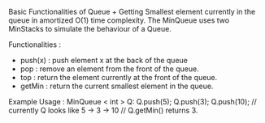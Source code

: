 Basic Functionalities of Queue + Getting Smallest element currently in the queue in amortized O(1) time complexity.
The MinQueue uses two MinStacks to simulate the behaviour of a Queue.

Functionalities :

- push(x) : push element x at the back of the queue
- pop : remove an element from the front of the queue.
- top : return the element currently at the front of the queue.
- getMin : return the current smallest element in the queue.

Example Usage :
MinQueue < int > Q:
Q.push(5);
Q.push(3);
Q.push(10);
// currently Q looks like 5 -> 3 -> 10
// Q.getMin() returns 3.

